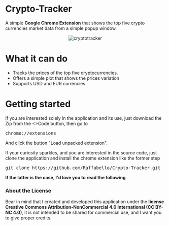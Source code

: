 # Crypto-Tracker
A simple <b>Google Chrome Extension</b> that shows the top five crypto currencies market data from a simple popup window.

<div align="center">
  <img src="https://github.com/user-attachments/assets/78f9d697-a3c6-48ea-b7f6-61180756fbde" alt="cryptotracker" />
</div>

# What it can do
- Tracks the prices of the top five cryptocurrencies.
- Offers a simple plot that shows the prices variation
- Supports USD and EUR currencies

# Getting started 
If you are interested solely in the application and its use, just download the Zip from the <>Code button, then go to
<pre>chrome://extensions</pre>
And click the button "Load unpacked extension".

If your curiosity sparkles, and you are interested in the source code, just clone the application and install the chrome extension like the former step
<pre>git clone https://github.com/Raffabello/Crypto-Tracker.git</pre> 

<b>If the latter is the case, I'd love you to read the following</b>

<h3>About the License</h3>
Bear in mind that I created and developed this application under the <b>license Creative Commons Attribution-NonCommercial 4.0 International (CC BY-NC 4.0)</b>, it is not intended to be shared for commercial use, and I want you to give proper credits.
